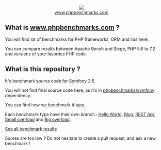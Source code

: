 <p align="center">
  <img src="http://www.phpbenchmarks.com/images/logo_github.png">
  <br>
  <a href="http://www.phpbenchmarks.com" target="_blank">www.phpbenchmarks.com</a>
</p>

## What is www.phpbenchmarks.com ?

You will find lot of benchmarks for PHP frameworks, ORM and libs here.

You can compare results between Apache Bench and Siege, PHP 5.6 to 7.2 and versions of your favorites PHP code.

## What is this repository ?

It's benchmark source code for Symfony 2.5.

You will not find final source code here, as it's in [phpbenchmarks/symfony](https://github.com/phpbenchmarks/symfony/tree/1.0.0) dependency.

You can find how we benchmark it [here](http://www.phpbenchmarks.com/en/benchmark-protocol).

Each benchmark type have their own branch :
[Hello World](https://github.com/phpbenchmarks/symfony-2-5/tree/helloworld),
[Blog](https://github.com/phpbenchmarks/symfony-2-5/tree/blog),
[REST Api](https://github.com/phpbenchmarks/symfony-2-5/tree/restapi),
[Small overload](https://github.com/phpbenchmarks/symfony-2-5/tree/smalloverload)
and [Big overload](https://github.com/phpbenchmarks/symfony-2-5/tree/bigoverload).

[See all benchmark results](http://www.phpbenchmarks.com/en/benchmark/apache-bench/php-7.2/symfony-2.5.html)

Scores are too low ? Do not hesitate to create a pull request, and ask a new benchmark !
